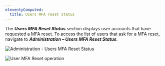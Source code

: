 ```yaml
---
eleventyComputed:
  title: Users MFA reset status
---
```

The ***Users MFA Reset Status*** section displays user accounts that have requested a MFA reset. To access the list of users that ask for a MFA reset, navigate to ***Administration – Users MFA Reset Status***.

![Administration - Users MFA Reset Status](https://cdnweb.devolutions.net/docs/docs_en_server_ServerOp8037.png)

![User MFA Reset operation](https://cdnweb.devolutions.net/docs/docs_en_server_ServerOp8038.png)
